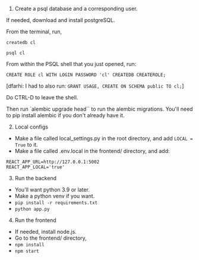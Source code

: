 1. Create a psql database and a corresponding user.

If needed, download and install postgreSQL.

From the terminal, run,

`createdb cl`

`psql cl`

From within the PSQL shell that you just opened, run:

`CREATE ROLE cl WITH LOGIN PASSWORD 'cl' CREATEDB CREATEROLE;`

[dfarhi: I had to also run: `GRANT USAGE, CREATE ON SCHEMA public TO cl;`]

Do CTRL-D to leave the shell.

Then run `alembic upgrade head`` to run the alembic migrations. You'll need to pip install alembic if you don't already have it.

2. Local configs
* Make a file called local_settings.py in the root directory, and add `LOCAL = True` to it.
* Make a file called .env.local in the frontend/ directory, and add:
```
REACT_APP_URL=http://127.0.0.1:5002
REACT_APP_LOCAL='true'
```

3. Run the backend
* You'll want python 3.9 or later.
* Make a python venv if you want.
* `pip install -r requirements.txt`
* `python app.py`

4. Run the frontend
* If needed, install node.js.
* Go to the frontend/ directory,
* `npm install`
* `npm start`

